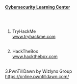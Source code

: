 <b><ins>Cybersecurity Learning Center</ins></b>

<br><br>
1. TryHackMe<br>
www.tryhackme.com<br><br>

2. HackTheBox<br>
www.hackthebox.com<br><br>

3.PwnTillDawn by Wizlynx Group <br>
https://online.pwntilldawn.com/<br><br>
